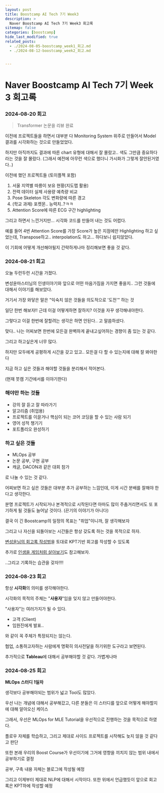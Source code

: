 ```yaml
---
layout: post
title: Boostcamp AI Tech 7기 Week3
description: >
  Naver Boostcamp AI Tech 7기 Week3 회고록
sitemap: false
categories: [boostcamp]
hide_last_modified: true
related_posts:
  - ./2024-08-05-boostcamp_week1_회고.md
  - ./2024-08-12-boostcamp_week2_회고.md


---
```


# Naver Boostcamp AI Tech 7기 Week 3 회고록

### 2024-08-20 회고

>  Transformer 논문을 리뷰 완료

이전에 프로젝트들을 하면서 대부분 다 Monitoring System 위주로 만들어서 Model 결과를 시각화하는 것으로 만들었었다.

하지만 아직까지도 결과에 따른 chart 유형에 대해서 잘 몰랐고.. 색도 그만큼 중요하다라는 것을 잘 몰랐다. (그래서 예전에 아무런 색으로 했더니 가시화가 그렇게 잘안된거였다..)

이전에 했던 프로젝트들 (토이플젝 포함)

1. 서울 지역별 따릉이 보유 현황(지도맵 활용)
2. 전력 데이터 실제 사용량 예측량 비교
3. Pose Skeleton 각도 변화량에 따른 경고
4. (학교 과제) 포켓몬.. 능력치..?ㅋㅋ
5. Attention Score에 따른 ECG 구간 highlighting

그리고 하면서 느낀거지만... 시각화 코드를 만들어 내는 것도 어렵다.

예를 들어 4번 Attention Score를 가장 Score가 높은 지점에만 Highlighting 하고 싶었는데, Transpose하고.. interpolation도 하고... 하다보니 쉽지않았다.

이 기회에 어떻게 개선해야될지 간략하게나마 정리해보면 좋을 것 같다.



### 2024-08-21 회고

오늘 두런두런 시간을 가졌다.

변성윤마스터님의 인생이야기와 앞으로 어떤 마음가짐을 가지면 좋을지.. 그런 것들에 대해서 이야기를 해보았다.

거기서 가장 와닿은 말은 "익숙치 않은 것들을 의도적으로 '도전'" 하는 것

일단 한번 해보자!! 근데 이걸 어떻게하면 잘하지? 이것을 자꾸 생각해내야한다.

그렇다고 이걸 한번에 잘할려는 생각은 하면 안된다.. 고 말씀하셨다.

맞다.. 나는 어찌보면 한번에 모든걸 완벽하게 끝내고싶어하는 경향이 좀 있는 것 같다.

그리고 하고싶은게 너무 많다. 

하지만 모두에게 공평하게 시간을 갖고 있고.. 모든걸 다 할 수 있는지에 대해 잘 봐야한다

지금 하고 싶은 것들과 해야할 것들을 분리해서 적어본다.

(현재 붓캠 기간에서를 이야기한다)

### 해야만 하는 것들

* 강의 잘 듣고 잘 따라가기
* 알고리즘 (취업용)
* 프로젝트를 이끌거나 핵심이 되는 코어 코딩을 할 수 있는 사람 되기
* 영어 성적 챙기기
* 포트폴리오 완성하기

### 하고 싶은 것들

* MLOps 공부
* 논문 공부, 구현 공부
* 캐글, DACON과 같은 대회 참가

로 나눌 수 있는 것 같다.

어찌보면 하고 싶은 것들은 대부분 추가 공부하는 느낌인데, 이게 시간 분배를 잘해야 한다고 생각한다.

분명 프로젝트가 시작되거나 본격적으로 시작된다면 아마도 많이 주춤거리면서도 또 포기하게 될 것들도 늘어날 것이다. (끈기의 이야기가 아니다)

결국 이 긴 Boostcamp의 일정의 목표는 "취업"이니까, 잘 생각해보자

그리고 나 자신을 되돌아보는 시간들은 항상 갖도록 하는 것을 목적으로 하자.

[변성윤님의 회고록 작성법](https://zzsza.github.io/diary/2023/06/05/how-to-retrospect/)을 토대로 KPT기반 회고를 작성할 수 있도록

추가로 [인생을 게임처럼 살아보기](https://zzsza.github.io/diary/2023/12/17/live-like-a-game/)도 참고해보자.

..그리고 기록하는 습관을 갖자!!!!



### 2024-08-23 회고

항상 **시각화**의 의미를 생각해야한다.

시각화의 목적의 주체는 "**사용자**"임을 잊지 않고 만들어야한다.

"사용자"는 여러가지가 될 수 있다.

* 고객 (Client)
* 임원진에게 발표..

와 같이 꼭 주체가 특정되지는 않는다.

협업, 소통하고자하는 사람에게 명확히 의사전달을 하기위한 도구라고 보면된다.

추가적으로 **Tableau**에 대해서 공부해야할 것 같다. 가볍게나마



### 2024-08-25 회고

**MLOps 스터디 1일차**

생각보다 공부해야되는 범위가 넓고 Tool도 많았다.

우선 나는 개념에 대해서 공부해갔고, 다른 분들은 이 스터디를 앞으로 어떻게 해야할지에 대해 알아오신 케이스

그래서, 우선은 MLOps for MLE Tutorial을 우선적으로 진행하는 것을 목적으로 하였다.

플로우 자체를 학습하고, 그리고 제대로 사이드 프로젝트를 시작해도 늦지 않을 것 같다고 판단

또한 본래 우리의 Boost Course가 우선이기에 그거에 영향을 끼치지 않는 범위 내에서 공부하기로 결정

공부, 구축 내용 자체는 블로그에 작성될 예정

그리고 이제부터 제대로 NLP에 대해서 시작이다. 또한 위에서 언급했듯이 앞으로 회고록은 KPT하에 작성할 예정



